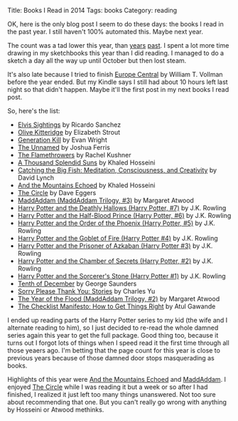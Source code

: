 Title: Books I Read in 2014
Tags: books
Category: reading


OK, here is the only blog post I seem to do these days: the books I read in
the past year. I still haven't 100% automated this. Maybe next year.

The count was a tad lower this year, than [years](/2013/12/30/books-i-read-in-2013.html) [past](/2012/12/31/books-i-read-in-2012.html). I spent a lot more time
drawing in my sketchbooks this year than I did reading. I managed to do a
sketch a day all the way up until October but then lost steam.

It's also late because I tried to finish
[Europe Central](http://www.amazon.com/Europe-Central-William-T-Vollmann-ebook/dp/B002IEUV3M/ref=sr_1_1?ie=UTF8&qid=1420173489&sr=8-1&keywords=europe+central)
by William T. Vollman before the year ended. But my Kindle says I still had
about 10 hours left last night so that didn't happen. Maybe it'll the first
post in my next books I read post.

So, here's the list:

<ul>
<li><a href="http://www.amazon.com/gp/search?keywords=9781426899072&amp;index=books&amp;linkCode=qs&amp;tag=slackorama-20">Elvis Sightings</a> by Ricardo Sanchez </li>
<li><a href="http://www.amazon.com/gp/search?keywords=9781400062089&amp;index=books&amp;linkCode=qs&amp;tag=slackorama-20">Olive Kitteridge</a> by Elizabeth Strout </li>
<li><a href="http://www.amazon.com/gp/search?keywords=9780425200407&amp;index=books&amp;linkCode=qs&amp;tag=slackorama-20">Generation Kill</a> by Evan Wright </li>
<li><a href="http://www.amazon.com/gp/search?keywords=9780316034012&amp;index=books&amp;linkCode=qs&amp;tag=slackorama-20">The Unnamed</a> by Joshua Ferris </li>
<li><a href="http://www.amazon.com/gp/search?keywords=9781439142004&amp;index=books&amp;linkCode=qs&amp;tag=slackorama-20">The Flamethrowers</a> by Rachel Kushner </li>
<li><a href="http://www.amazon.com/gp/search?keywords=9781594489501&amp;index=books&amp;linkCode=qs&amp;tag=slackorama-20">A Thousand Splendid Suns</a> by Khaled Hosseini </li>
<li><a href="http://www.amazon.com/gp/search?keywords=9781585425402&amp;index=books&amp;linkCode=qs&amp;tag=slackorama-20">Catching the Big Fish: Meditation, Consciousness, and Creativity</a> by David Lynch </li>
<li><a href="http://www.amazon.com/gp/search?keywords=9781594631764&amp;index=books&amp;linkCode=qs&amp;tag=slackorama-20">And the Mountains Echoed</a> by Khaled Hosseini </li>
<li><a href="http://www.amazon.com/gp/search?keywords=9780385351393&amp;index=books&amp;linkCode=qs&amp;tag=slackorama-20">The Circle</a> by Dave Eggers </li>
<li><a href="http://www.amazon.com/gp/search?keywords=9780385528788&amp;index=books&amp;linkCode=qs&amp;tag=slackorama-20">MaddAddam (MaddAddam Trilogy, #3)</a> by Margaret Atwood </li>
<li><a href="http://www.amazon.com/gp/search?keywords=9780545010221&amp;index=books&amp;linkCode=qs&amp;tag=slackorama-20">Harry Potter and the Deathly Hallows (Harry Potter, #7)</a> by J.K. Rowling </li>
<li><a href="http://www.amazon.com/gp/search?keywords=9780439784542&amp;index=books&amp;linkCode=qs&amp;tag=slackorama-20">Harry Potter and the Half-Blood Prince (Harry Potter, #6)</a> by J.K. Rowling </li>
<li><a href="http://www.amazon.com/gp/search?keywords=9780439358071&amp;index=books&amp;linkCode=qs&amp;tag=slackorama-20">Harry Potter and the Order of the Phoenix (Harry Potter, #5)</a> by J.K. Rowling </li>
<li><a href="http://www.amazon.com/gp/search?keywords=9780439139595&amp;index=books&amp;linkCode=qs&amp;tag=slackorama-20">Harry Potter and the Goblet of Fire (Harry Potter #4)</a> by J.K. Rowling </li>
<li><a href="http://www.amazon.com/gp/search?keywords=9780439136358&amp;index=books&amp;linkCode=qs&amp;tag=slackorama-20">Harry Potter and the Prisoner of Azkaban (Harry Potter #3)</a> by J.K. Rowling </li>
<li><a href="http://www.amazon.com/gp/search?keywords=9780439064866&amp;index=books&amp;linkCode=qs&amp;tag=slackorama-20">Harry Potter and the Chamber of Secrets (Harry Potter, #2)</a> by J.K. Rowling </li>
<li><a href="http://www.amazon.com/gp/search?keywords=9780590353403&amp;index=books&amp;linkCode=qs&amp;tag=slackorama-20">Harry Potter and the Sorcerer's Stone (Harry Potter #1)</a> by J.K. Rowling </li>
<li><a href="http://www.amazon.com/gp/search?keywords=9780812993806&amp;index=books&amp;linkCode=qs&amp;tag=slackorama-20">Tenth of December</a> by George Saunders </li>
<li><a href="http://www.amazon.com/gp/search?keywords=9780307907172&amp;index=books&amp;linkCode=qs&amp;tag=slackorama-20">Sorry Please Thank You: Stories</a> by Charles Yu </li>
<li><a href="http://www.amazon.com/gp/search?keywords=9780385528771&amp;index=books&amp;linkCode=qs&amp;tag=slackorama-20">The Year of the Flood (MaddAddam Trilogy, #2)</a> by Margaret Atwood </li>
<li><a
href="http://www.amazon.com/gp/search?keywords=9780805091748&amp;index=books&amp;linkCode=qs&amp;tag=slackorama-20">The
Checklist Manifesto: How to Get Things Right</a> by Atul Gawande </li>
</ul>

I ended up reading parts of the Harry Potter series to my kid (the wife and I
alternate reading to him), so I just decided to re-read the whole damned
series again this year to get the full package. Good thing too, because it
turns out I forgot lots of things when I speed read it the first time through
all those yeaers ago. I'm betting that the page count for this year is close
to previous years because of those damned door stops masquerading as books.

Highlights of this year were <a
href="http://www.amazon.com/gp/search?keywords=9781594631764&amp;index=books&amp;linkCode=qs&amp;tag=slackorama-20">And
the Mountains Echoed</a> and <a
href="http://www.amazon.com/gp/search?keywords=9780385528788&amp;index=books&amp;linkCode=qs&amp;tag=slackorama-20">MaddAddam</a>.
I enjoyed <a
href="http://www.amazon.com/gp/search?keywords=9780385351393&amp;index=books&amp;linkCode=qs&amp;tag=slackorama-20">The
Circle</a> while I was reading it but a week or so after I had finished, I
realized it just left too many things unanswered. Not too sure about
recommending that one. But you can't really go wrong with anything by Hosseini
or Atwood methinks.
